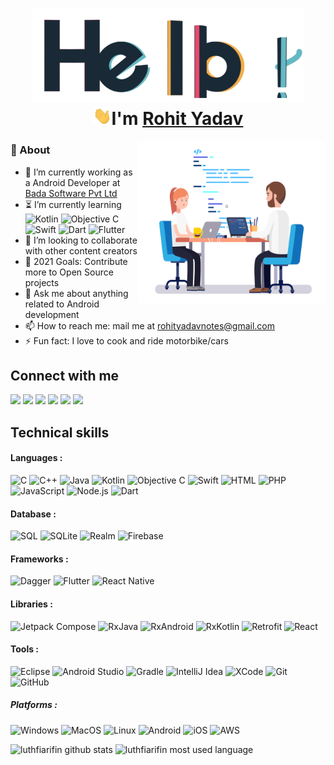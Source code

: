 <h1 align="center">
  <img src="assets/hello.gif" alt="hello-gif" height="150px">
  <br>
  <img src="assets/wave.gif" alt="waving hand" width="30px">I'm <a href="https://www.linkedin.com/in/rohit-yadav-say-hello/">Rohit Yadav</a>
</h1>

<img align="right" alt="GIF" src="assets/about.gif" width="300px" height="260px"/>

### 🧐 About

- 🔭 I’m currently working as a Android Developer at [Bada Software Pvt Ltd](http://badasoftware.com/)
- ⏳ I’m currently learning
![Kotlin](https://img.shields.io/badge/-kotlin-333333?style=flat&logo=kotlin)
![Objective C](https://img.shields.io/badge/-Objective%20C-333333?style=flat&logo=apple)
![Swift](https://img.shields.io/badge/-Swift-333333?style=flat&logo=swift)
![Dart](https://img.shields.io/badge/-Dart-333333?style=flat&logo=dart)
![Flutter](http://img.shields.io/badge/-Flutter-333333?style=flat&logo=flutter)
- 👯 I’m looking to collaborate with other content creators
- 🥅 2021 Goals: Contribute more to Open Source projects
- 💬 Ask me about anything related to Android development  
- 📫 How to reach me: mail me at [rohityadavnotes@gmail.com](mailto:rohityadavnotes@gmail.com)
- ⚡ Fun fact: I love to cook and ride motorbike/cars

## Connect with me

[<img height="25" src="https://img.shields.io/badge/gmail-c14438?&style=flat&logo=gmail&logoColor=white">][gmail] 
[<img height="25" src="https://img.shields.io/badge/linkedin-blue.svg?&style=flat&logo=linkedin&logoColor=white" />][LinkedIn]
[<img height="25" src="https://img.shields.io/badge/Facebook-036be4.svg?&style=fflat&logo=facebook&logoColor=white">][Facebook]
[<img height="25" src="https://img.shields.io/badge/twitter-%231DA1F2.svg?&style=flat&logo=twitter&logoColor=white" />][Twitter]
[<img height="25" src="https://img.shields.io/badge/-Medium-000000.svg?&style=flat&logo=Medium&logoColor=white" />][Medium]
[<img height="25" src="https://img.shields.io/badge/-Stackoverflow-ffffff?style=flat&logo=stackoverflow" />][Stackoverflow]

[gmail]: mailto:rohityaddavnotes@gmail.com/
[Linkedin]: https://www.linkedin.com/in/rohit-yadav-say-hello/
[Facebook]: https://www.linkedin.com/in/rohit-yadav-say-hello/
[Twitter]: https://twitter.com/rohit24yadav
[Medium]: https://www.linkedin.com/in/rohit-yadav-say-hello/
[Stackoverflow]: https://www.linkedin.com/in/rohit-yadav-say-hello/

## Technical skills

#### Languages :

![C](https://img.shields.io/badge/-C-333333?style=flat&logo=c)
![C++](https://img.shields.io/badge/-C++-333333?style=flat&logo=c%2B%2B)
![Java](https://img.shields.io/badge/-Java-333333?style=flat&logo=java)
![Kotlin](https://img.shields.io/badge/-kotlin-333333?style=flat&logo=kotlin)
![Objective C](https://img.shields.io/badge/-Objective%20C-333333?style=flat&logo=apple)
![Swift](https://img.shields.io/badge/-Swift-333333?style=flat&logo=swift)
![HTML](https://img.shields.io/badge/-HTML-333333?style=flat&logo=html)
![PHP](https://img.shields.io/badge/-PHP-333333?style=flat&logo=php)
![JavaScript](https://img.shields.io/badge/-JavaScript-333333?style=flat&logo=javascript)
![Node.js](https://img.shields.io/badge/-Node.js-333333?style=flat&logo=node.js&logoColor=339933)
![Dart](https://img.shields.io/badge/-Dart-333333?style=flat&logo=dart)

#### Database :

![SQL](https://img.shields.io/badge/-SQL-333333?style=flat&logo=postgresql)
![SQLite](https://img.shields.io/badge/-SQLite-333333?style=flat&logo=sqlite)
![Realm](https://img.shields.io/badge/-Realm-333333?style=flat&logo=realm)
![Firebase](http://img.shields.io/badge/-Firebase-333333?style=flat&logo=firebase)

#### Frameworks :

![Dagger](http://img.shields.io/badge/-dagger-333333?style=flat&logo=android)
![Flutter](http://img.shields.io/badge/-Flutter-333333?style=flat&logo=flutter)
![React Native](http://img.shields.io/badge/-React%20Native-333333?style=flat&logo=react)

#### Libraries :

![Jetpack Compose](http://img.shields.io/badge/-Jetpack%20Compose-333333?style=flat&logo=android)
![RxJava](http://img.shields.io/badge/-RxJava-333333?style=flat&logo=reactivex)
![RxAndroid](http://img.shields.io/badge/-RxAndroid-333333?style=flat&logo=reactivex)
![RxKotlin](http://img.shields.io/badge/-RxKotlin-333333?style=flat&logo=reactivex)
![Retrofit](http://img.shields.io/badge/-Retrofit-333333?style=flat&logo=square)
![React](https://img.shields.io/badge/-React-333333?style=flat&logo=React&logoColor=61DAFB)

#### Tools :

![Eclipse](http://img.shields.io/badge/-eclipse-333333?style=flat&logo=eclipse)
![Android Studio](http://img.shields.io/badge/-Android%20Studio-333333?style=flat&logo=android-studio)
![Gradle](http://img.shields.io/badge/-Gradle-333333?style=flat&logo=gradle)
![IntelliJ Idea](http://img.shields.io/badge/-IntelliJ-333333?style=flat&logo=jetbrains)
![XCode](https://img.shields.io/badge/-XCode-333333?style=flat&logo=XCode&logoColor=1575F9)
![Git](https://img.shields.io/badge/-Git-333333?style=flat&logo=git&logoColor=F05032)
![GitHub](https://img.shields.io/badge/-GitHub-333333?style=flat&logo=github&logoColor=FFFFFF)

##### Platforms :

![Windows](http://img.shields.io/badge/-Windows-333333?style=flat&logo=windows)
![MacOS](http://img.shields.io/badge/-Mac%20OS-333333?style=flat&logo=apple)
![Linux](https://img.shields.io/badge/-Linux-333333?style=flat&logo=linux&logoColor=FCC624)
![Android](http://img.shields.io/badge/-Android-333333?style=flat&logo=android)
![iOS](http://img.shields.io/badge/-iOS-333333?style=flat&logo=apple)
![AWS](http://img.shields.io/badge/-AWS-333333?style=flat&logo=amazon)

![luthfiarifin github stats](https://github-readme-stats-phi-blond.vercel.app/api?username=rohityadavnotes&theme=dark&show_icons=true)
![luthfiarifin most used language](https://github-readme-stats-phi-blond.vercel.app/api/top-langs/?username=rohityadavnotes&theme=dark&layout=compact)

